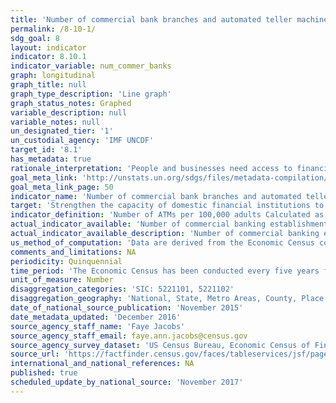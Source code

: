 ```yaml
---
title: 'Number of commercial bank branches and automated teller machines (ATMs) per 100,000 adults'
permalink: /8-10-1/
sdg_goal: 8
layout: indicator
indicator: 8.10.1
indicator_variable: num_commer_banks
graph: longitudinal
graph_title: null
graph_type_description: 'Line graph'
graph_status_notes: Graphed
variable_description: null
variable_notes: null
un_designated_tier: '1'
un_custodial_agency: 'IMF UNCDF'
target_id: '8.1'
has_metadata: true
rationale_interpretation: 'People and businesses need access to financial services that are safe, reliable, and convenient. The high costs of providing these services, particularly to those living and working in more remote areas or for those whose transaction values are low, have led to limited access. New technologies and delivery channels are lowering costs and bringing timely and appropriate services to even more people, but require the institutions providing or partnering to provide services to have the capability to design and deliver these services.'
goal_meta_link: 'http://unstats.un.org/sdgs/files/metadata-compilation/Metadata-Goal-8.pdf'
goal_meta_link_page: 50
indicator_name: 'Number of commercial bank branches and automated teller machines (ATMs) per 100,000 adults'
target: 'Strengthen the capacity of domestic financial institutions to encourage and expand access to banking, insurance and financial services for all.'
indicator_definition: 'Number of ATMs per 100,000 adults Calculated as: (number of ATMs)*100,000/adult population in the reporting country. Number of branches per 100,000 adults Calculated as follows: (number of institutions + number of branches)*100,000/adult population in the reporting country - calculated separately for commercial banks, credit unions and financial cooperatives, and all MFIs.'
actual_indicator_available: 'Number of commercial banking establishments'
actual_indicator_available_description: 'Number of commercial banking establishments'
us_method_of_computation: 'Data are derived from the Economic Census conducted by the US Census Bureau'
comments_and_limitations: NA
periodicity: Quinquennial
time_period: 'The Economic Census has been conducted every five years for the Finance and Insurance industries since 1992'
unit_of_measure: Number
disaggregation_categories: 'SIC: 5221101, 5221102'
disaggregation_geography: 'National, State, Metro Areas, County, Place (2012) National, State and Metro Areas (2007)'
date_of_national_source_publication: 'November 2015'
date_metadata_updated: 'December 2016'
source_agency_staff_name: 'Faye Jacobs'
source_agency_staff_email: faye.ann.jacobs@census.gov
source_agency_survey_dataset: 'US Census Bureau, Economic Census of Finance and Insurance'
source_url: 'https://factfinder.census.gov/faces/tableservices/jsf/pages/productview.xhtml?pid=ECN_2012_US_52A1&prodType=table'
international_and_national_references: NA
published: true
scheduled_update_by_national_source: 'November 2017'
---
```


